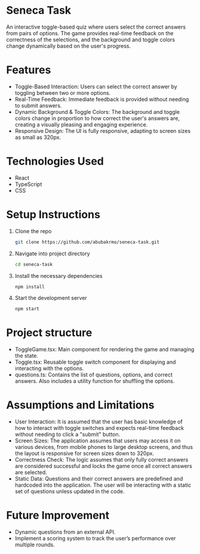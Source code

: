 <h1> Seneca Task </h1>
An interactive toggle-based quiz where users select the correct answers from pairs of options. The game provides real-time feedback on the correctness of the selections, and the background and toggle colors change dynamically based on the user's progress.

<h1> Features </h1>
<ul>
  <li>Toggle-Based Interaction: Users can select the correct answer by toggling between two or more options.</li>
  <li>Real-Time Feedback: Immediate feedback is provided without needing to submit answers.</li>
  <li>Dynamic Background & Toggle Colors: The background and toggle colors change in proportion to how correct the user's answers are, creating a visually pleasing and engaging experience.</li>
  <li>Responsive Design: The UI is fully responsive, adapting to screen sizes as small as 320px.</li>
</ul>

<h1>Technologies Used</h1>
<ul>
  <li>React</li>
  <li>TypeScript</li>
  <li>CSS</li>
</ul>

<h1>Setup Instructions</h1> 

1. Clone the repo
   ```sh
   git clone https://github.com/abubakrmo/seneca-task.git
   ```
2. Navigate into project directory
   ```sh
   cd seneca-task
   ```
3. Install the necessary dependencies
   ```sh
   npm install
   ```
4. Start the development server
   ```sh
   npm start
   ```
<h1>Project structure</h1>
<ul>
  <li>ToggleGame.tsx: Main component for rendering the game and managing the state.</li>
  <li>Toggle.tsx: Reusable toggle switch component for displaying and interacting with the options.</li>
  <li>questions.ts: Contains the list of questions, options, and correct answers. Also includes a utility function for shuffling the options.</li>
</ul>

<h1>Assumptions and Limitations</h1>
<ul>
  <li>
    User Interaction: It is assumed that the user has basic knowledge of how to interact with toggle switches and expects real-time feedback without needing to click a "submit" button.
  </li>
  <li>
    Screen Sizes: The application assumes that users may access it on various devices, from mobile phones to large desktop screens, and thus the layout is responsive for screen sizes down to 320px.
  </li>
  <li>
    Correctness Check: The logic assumes that only fully correct answers are considered successful and locks the game once all correct answers are selected.
  </li>
  <li>
    Static Data: Questions and their correct answers are predefined and hardcoded into the application. The user will be interacting with a static set of questions unless updated in the code.
  </li>
</ul>

<h1>Future Improvement</h1>
<ul>
  <li>Dynamic questions from an external API.</li>
  <li>Implement a scoring system to track the user’s performance over multiple rounds.</li>
</ul>



